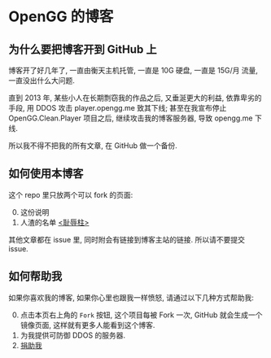 # OpenGG 的博客

## 为什么要把博客开到 GitHub 上

博客开了好几年了, 一直由衡天主机托管, 一直是 10G 硬盘, 一直是 15G/月 流量, 一直没出什么大问题.

直到 2013 年, 某些小人在长期剽窃我的作品之后, 又垂涎更大的利益, 依靠卑劣的手段, 用 DDOS 攻击 player.opengg.me 致其下线; 甚至在我宣布停止 OpenGG.Clean.Player 项目之后, 继续攻击我的博客服务器, 导致 opengg.me 下线.

所以我不得不把我的所有文章, 在 GitHub 做一个备份.

## 如何使用本博客

这个 repo 里只放两个可以 fork 的页面:

0. 这份说明
0. 人渣的名单 [<耻辱柱>][hallOfShame]

其他文章都在 issue 里, 同时附会有链接到博客主站的链接. 所以请不要提交 issue.

## 如何帮助我

如果你喜欢我的博客, 如果你心里也跟我一样愤怒, 请通过以下几种方式帮助我:

0. 点击本页右上角的 `Fork` 按钮, 这个项目每被 Fork 一次, GitHub 就会生成一个镜像页面, 这样就有更多人能看到这个博客.
0. 为我提供可防御 DDOS 的服务器.
0. [捐助我][donation]

[donation]: https://github.com/OpenGG/OpenGG/issues/3
[hallOfShame]: https://github.com/OpenGG/OpenGG/blob/master/Hall-of-shame.md